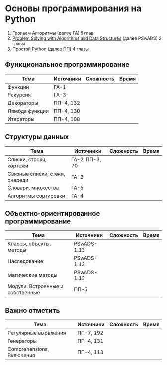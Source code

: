 # Основы программирования на Python
1. Грокаем Алгоритмы (далее ГА) 5 глав
2. [Problem Solving with Algorithms and Data Structures](http://www.openbookproject.net/books/pythonds/Introduction/ObjectOrientedProgramminginPythonDefiningClasses.html) (далее PSwADS) 2 главы
3. Простой Python (далее ПП) 4 главы

## Функциональное программирование
|Тема|Источники|Сложность|Время|
|-|-|-|-|
|Функции|ГА-1|||
|Рекурсия|ГА-3|||
|Декораторы|ПП-4, 132|||
|Лямбда функции|ПП-4, 130|||
|Итераторы|ПП-4, 108|||

## Структуры данных
|Тема|Источники|Сложность|Время|
|-|-|-|-|
|Списки, строки, кортежи|ГА-2; ПП-3, 70|||
|Связные списки, стеки, очереди|ГА-2|||
|Словари, множества|ГА-5|||
|Алгоритмы сортировки|ГА-4|||

## Объектно-ориентированное программирование
|Тема|Источники|Сложность|Время|
|-|-|-|-|
|Классы, объекты, методы|PSwADS-1.13|||
|Наследование|PSwADS-1.13|||
|Магические методы|PSwADS-1.13|||
|Модули. Встроенные и собственные|ПП-5|||

## Важно отметить
|Тема|Источники|Сложность|Время|
|-|-|-|-|
|Регулярные выражения|ПП-7, 192|||
|Генераторы|ПП-4, 131|||
|Comprehensions, Включения|ПП-4, 113|||
